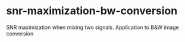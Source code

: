 # snr-maximization-bw-conversion
SNR maximization when mixing two signals. Application to B&amp;W image conversion
